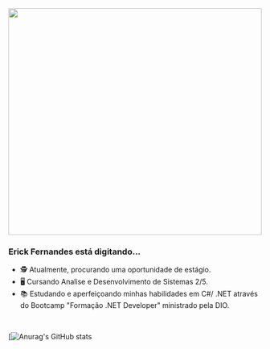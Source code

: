 <img src="https://user-images.githubusercontent.com/88864793/213793601-96091504-63db-4e52-bf69-1f283bb75ae6.png" alt="" width="100%" height="450"/>

 ### Erick Fernandes está digitando...

- 🕵️ Atualmente, procurando uma oportunidade de estágio.
- 🖥️ Cursando Analise e Desenvolvimento de Sistemas 2/5.
- 📚 Estudando e aperfeiçoando minhas habilidades em C#/ .NET através do Bootcamp "Formação .NET Developer" ministrado pela DIO.
<br>

[![Anurag's GitHub stats](https://github-readme-stats.vercel.app/api?username=ericckao&count_private=true&theme=chartreuse-dark&show_icons=true)

